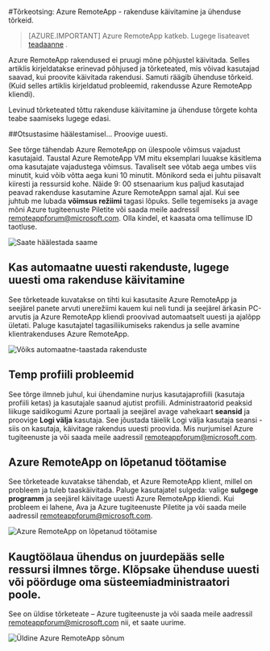 <properties 
    pageTitle="Azure RemoteApp tõrkeotsing – rakenduse käivitamine ja ühenduse tõrkeid | Microsoft Azure'i" 
    description="Saate teada, kuidas käivitamiseks ja Azure RemoteApp rakenduste ühendamiseks seotud probleemide tõrkeotsing." 
    services="remoteapp" 
    documentationCenter="" 
    authors="ericorman" 
    manager="mbaldwin" />

<tags 
    ms.service="remoteapp" 
    ms.workload="compute" 
    ms.tgt_pltfrm="na" 
    ms.devlang="na" 
    ms.topic="article" 
    ms.date="08/15/2016" 
    ms.author="elizapo" />



#<a name="troubleshoot-azure-remoteapp---application-launch-and-connection-failures"></a>Tõrkeotsing: Azure RemoteApp - rakenduse käivitamine ja ühenduse tõrkeid. 

> [AZURE.IMPORTANT]
> Azure RemoteApp katkeb. Lugege lisateavet [teadaanne](https://go.microsoft.com/fwlink/?linkid=821148) .

Azure RemoteApp rakendused ei pruugi mõne põhjustel käivitada. Selles artiklis kirjeldatakse erinevad põhjused ja tõrketeated, mis võivad kasutajad saavad, kui proovite käivitada rakendusi. Samuti räägib ühenduse tõrkeid. (Kuid selles artiklis kirjeldatud probleemid, rakendusse Azure RemoteApp kliendi).  

Levinud tõrketeated tõttu rakenduse käivitamine ja ühenduse tõrgete kohta teabe saamiseks lugege edasi.

##<a name="were-getting-you-set-up-try-again-in-10-minutes"></a>Otsustasime häälestamisel... Proovige uuesti.

See tõrge tähendab Azure RemoteApp on ülespoole võimsus vajadust kasutajaid. Taustal Azure RemoteApp VM mitu eksemplari luuakse käsitlema oma kasutajate vajadustega võimsus. Tavaliselt see võtab aega umbes viis minutit, kuid võib võtta aega kuni 10 minutit. Mõnikord seda ei juhtu piisavalt kiiresti ja ressursid kohe. Näide 9: 00 stsenaarium kus paljud kasutajad peavad rakenduse kasutamine Azure RemoteAppn samal ajal. Kui see juhtub me lubada **võimsus režiimi** tagasi lõpuks. Selle tegemiseks ja avage mõni Azure tugiteenuste Piletite või saada meile aadressil [remoteappforum@microsoft.com](mailto:remoteappforum@microsoft.com). Olla kindel, et kaasata oma tellimuse ID taotluse.  

![Saate häälestada saame](./media/remoteapp-apptrouble/ra-apptrouble1.png)

## <a name="could-not-auto-reconnect-to-your-applications-please-re-launch-your-application"></a>Kas automaatne uuesti rakenduste, lugege uuesti oma rakenduse käivitamine  

See tõrketeade kuvatakse on tihti kui kasutasite Azure RemoteApp ja seejärel panete arvuti unerežiimi kauem kui neli tundi ja seejärel ärkasin PC-arvutis ja Azure RemoteApp kliendi proovivad automaatselt uuesti ja ajalõpp ületati.  Paluge kasutajatel tagasiliikumiseks rakendus ja selle avamine klientrakenduses Azure RemoteApp.

![Võiks automaatne-taastada rakenduste](./media/remoteapp-apptrouble/ra-apptrouble2.png) 

## <a name="problems-with-the-temp-profile"></a>Temp profiili probleemid 

See tõrge ilmneb juhul, kui ühendamine nurjus kasutajaprofiili (kasutaja profiili ketas) ja kasutajale saanud ajutist profiili.  Administraatorid peaksid liikuge saidikogumi Azure portaali ja seejärel avage vahekaart **seansid** ja proovige **Logi välja** kasutaja. See jõustada täielik Logi välja kasutaja seansi - siis on kasutaja, käivitage rakendus uuesti proovida. Mis nurjumisel Azure tugiteenuste ja või saada meile aadressil [remoteappforum@microsoft.com](mailto:remoteappforum@microsoft.com).

## <a name="azure-remoteapp-has-stopped-working"></a>Azure RemoteApp on lõpetanud töötamise

See tõrketeade kuvatakse tähendab, et Azure RemoteApp klient, millel on probleem ja tuleb taaskäivitada. Paluge kasutajatel sulgeda: valige **sulgege programm** ja seejärel käivitage uuesti Azure RemoteApp kliendi.  Kui probleem ei lahene, Ava ja Azure tugiteenuste Piletite ja või saada meile aadressil [remoteappforum@microsoft.com](mailto:remoteappforum@microsoft.com).

![Azure RemoteApp on lõpetanud töötamise](./media/remoteapp-apptrouble/ra-apptrouble3.png)  

## <a name="an-error-occurred-while-remote-desktop-connection-was-accessing-this-resource-retry-the-connection-or-contact-your-system-administrator"></a>Kaugtöölaua ühendus on juurdepääs selle ressursi ilmnes tõrge. Klõpsake ühenduse uuesti või pöörduge oma süsteemiadministraatori poole.

See on üldise tõrketeate – Azure tugiteenuste ja või saada meile aadressil [remoteappforum@microsoft.com](mailto:remoteappforum@microsoft.com) nii, et saate uurime. 

![Üldine Azure RemoteApp sõnum](./media/remoteapp-apptrouble/ra-apptrouble4.png) 